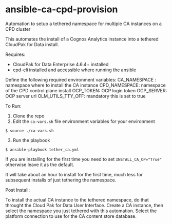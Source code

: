 # ansible-ca-cpd-provision
Automation to setup a tethered namespace for multiple CA instances on a CPD cluster

This automates the install of a Cognos Analytics instance into a tethered CloudPak for Data install.

 Requires:
  - CloudPak for Data Enterprise 4.6.4+ installed
  - cpd-cli installed and accessible where running the ansible

 Define the following required environment variables:
  CA_NAMESPACE : namespace where to install the CA instance
  CPD_NAMESPACE: namespace of the CPD control plane install
  OCP_TOKEN: OCP login token
  OCP_SERVER: OCP server url
  OLM_UTILS_TTY_OFF: mandatory this is set to true

To Run:

1. Clone the repo
2. Edit the `ca-vars.sh` file environment variables for your environment

`$ source ./ca-vars.sh`

3. Run the playbook

`$ ansible-playbook tether_ca.yml`

If you are installing for the first time you need to set `INSTALL_CA_OP="True"` otherwise leave it as the default.

It will take about an hour to install for the first time, much less for subsequent installs of just tethering the namespace.

Post Install:

To install the actual CA instance to the tethered namespace, do that throught the Cloud Pak for Data User Interface.
Create a CA instance, then select the namespace you just tethered with this automation. Select the platform connection to use for 
the CA content store database.
